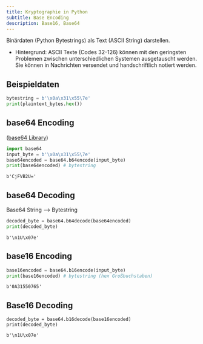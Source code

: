 ```yaml
---
title: Kryptographie in Python
subtitle: Base Encoding
description: Base16, Base64
---
```


Binärdaten (Python Bytestrings) als Text (ASCII String) darstellen.

- Hintergrund: ASCII Texte (Codes 32-126) können mit den geringsten Problemen zwischen unterschiedlichen Systemen ausgetauscht werden. Sie können in Nachrichten versendet und handschriftlich notiert werden.



## Beispieldaten

```python
bytestring = b'\x0a\x31\x55\7e'
print(plaintext_bytes.hex())
```



## base64 Encoding

([base64 Library](https://docs.python.org/3/library/base64.html))

```python
import base64
input_byte = b'\x0a\x31\x55\7e'
base64encoded = base64.b64encode(input_byte) 
print(base64encoded) # bytestring
```

```
b'CjFVB2U='
```



## base64 Decoding

Base64 String ⟶ Bytestring

```python
decoded_byte = base64.b64decode(base64encoded)
print(decoded_byte)
```

```
b'\n1U\x07e'
```



## base16 Encoding

```python
base16encoded = base64.b16encode(input_byte)
print(base16encoded) # bytestring (hex Großbuchstaben)
```

```
b'0A31550765'
```



## Base16 Decoding

```
decoded_byte = base64.b16decode(base16encoded)
print(decoded_byte)
```

```
b'\n1U\x07e'
```

